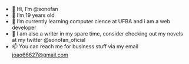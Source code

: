 - 👋 Hi, I’m @sonofan
- 👀 I’m 19 years old
- 🌱 I’m currently learning computer cience at UFBA and i am a web developer
- 💞️ I am also a writer in my spare time, consider checking out my novels at my twitter @sonofan_oficial
- 📫 You can reach me for business stuff via my email joao66627@gmail.com 

<!---
sonofan/sonofan is a ✨ special ✨ repository because its `README.md` (this file) appears on your GitHub profile.
You can click the Preview link to take a look at your changes.
--->
